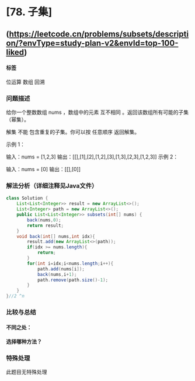 # [78. 子集] 
## (https://leetcode.cn/problems/subsets/description/?envType=study-plan-v2&envId=top-100-liked)

#### **标签** 
位运算
数组
回溯


### 问题描述
给你一个整数数组 nums ，数组中的元素 互不相同 。返回该数组所有可能的子集（幂集）。

解集 不能 包含重复的子集。你可以按 任意顺序 返回解集。


示例 1：

输入：nums = [1,2,3]
输出：[[],[1],[2],[1,2],[3],[1,3],[2,3],[1,2,3]]
示例 2：

输入：nums = [0]
输出：[[],[0]]
### 解法分析（详细注释见Java文件）

```java
class Solution {
    List<List<Integer>> result = new ArrayList<>();
    List<Integer> path = new ArrayList<>();
    public List<List<Integer>> subsets(int[] nums) {
        back(nums,0);
        return result;
    }
    void back(int[] nums,int idx){
        result.add(new ArrayList<>(path));
        if(idx >= nums.length){
            return;
        }
        for(int i=idx;i<nums.length;i++){
            path.add(nums[i]);
            back(nums,i+1);
            path.remove(path.size()-1);
        }
    }
}//2 ^n
```

### 比较与总结
#### 不同之处：

#### 选择哪种方法？


### 特殊处理
此题目无特殊处理
